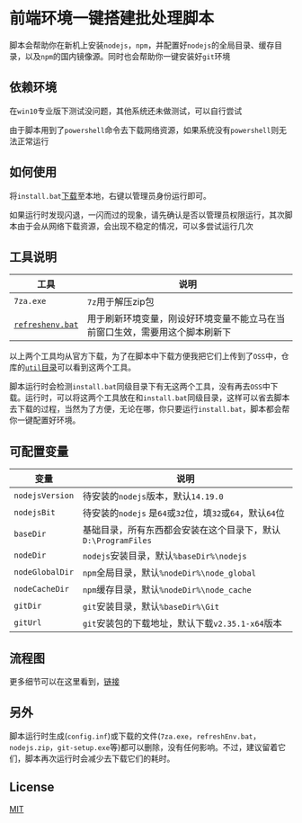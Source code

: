 # 前端环境一键搭建批处理脚本

脚本会帮助你在新机上安装`nodejs`，`npm`，并配置好`nodejs`的全局目录、缓存目录，以及`npm`的国内镜像源。同时也会帮助你一键安装好`git`环境

## 依赖环境

在`win10`专业版下测试没问题，其他系统还未做测试，可以自行尝试

由于脚本用到了`powershell`命令去下载网络资源，如果系统没有`powershell`则无法正常运行

## 如何使用

将`install.bat`[下载](https://github.com/taojunnan/frontendEnvBatch/releases)至本地，右键以管理员身份运行即可。  

如果运行时发现闪退，一闪而过的现象，请先确认是否以管理员权限运行，其次脚本由于会从网络下载资源，会出现不稳定的情况，可以多尝试运行几次

## 工具说明

| 工具                                                         | 说明                                                         |
| ------------------------------------------------------------ | ------------------------------------------------------------ |
| `7za.exe`                                                    | `7z`用于解压zip包                                            |
| [`refreshenv.bat`](https://github.com/chocolatey/choco/blob/master/src/chocolatey.resources/redirects/RefreshEnv.cmd) | 用于刷新环境变量，刚设好环境变量不能立马在当前窗口生效，需要用这个脚本刷新下 |

以上两个工具均从官方下载，为了在脚本中下载方便我把它们上传到了`OSS`中，仓库的[`util`目录](./util)可以看到这两个工具。  

脚本运行时会检测`install.bat`同级目录下有无这两个工具，没有再去`OSS`中下载。运行时，可以将这两个工具放在和`install.bat`同级目录，这样可以省去脚本去下载的过程，当然为了方便，无论在哪，你只要运行`install.bat`，脚本都会帮你一键配置好环境。

## 可配置变量

| 变量            | 说明                                                         |
| --------------- | ------------------------------------------------------------ |
| `nodejsVersion` | 待安装的`nodejs`版本，默认`14.19.0`                          |
| `nodejsBit`     | 待安装的`nodejs` 是`64`或`32`位，填`32`或`64`，默认`64`位    |
| `baseDir`       | 基础目录，所有东西都会安装在这个目录下，默认`D:\ProgramFiles` |
| `nodeDir`       | `nodejs`安装目录，默认`%baseDir%\nodejs`                     |
| `nodeGlobalDir` | `npm`全局目录，默认`%nodeDir%\node_global`                   |
| `nodeCacheDir`  | `npm`缓存目录，默认`%nodeDir%\node_cache`                    |
| `gitDir`        | `git`安装目录，默认`%baseDir%\Git`                           |
| `gitUrl`        | `git`安装包的下载地址，默认下载`v2.35.1-x64`版本             |

## 流程图

更多细节可以在这里看到，[链接](https://www.processon.com/view/link/622d55f91efad407e98d8dd7)

## 另外

脚本运行时生成(`config.inf`)或下载的文件(`7za.exe`，`refreshEnv.bat`，`nodejs.zip`，`git-setup.exe`等)都可以删除，没有任何影响。不过，建议留着它们，脚本再次运行时会减少去下载它们的耗时。

## License

[MIT](./LICENSE)